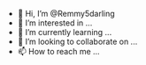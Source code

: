 - 👋 Hi, I’m @Remmy5darling
- 👀 I’m interested in ...
- 🌱 I’m currently learning ...
- 💞️ I’m looking to collaborate on ...
- 📫 How to reach me ...

<!---
Remmy5darling/Remmy5darling is a ✨ special ✨ repository because its `README.md` (this file) appears on your GitHub profile.
You can click the Preview link to take a look at your changes.
--->
